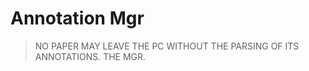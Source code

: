 Annotation Mgr
==============

> NO PAPER MAY LEAVE THE PC WITHOUT THE PARSING OF ITS ANNOTATIONS.
> THE MGR.


